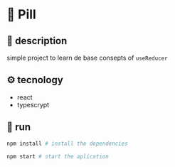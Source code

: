 # :pill: Pill

## :book: description

simple project to learn de base consepts of `useReducer`

## :gear: tecnology

- react
- typescrypt

## :gun: run

```bash
npm install # install the dependencies

npm start # start the aplication
```
